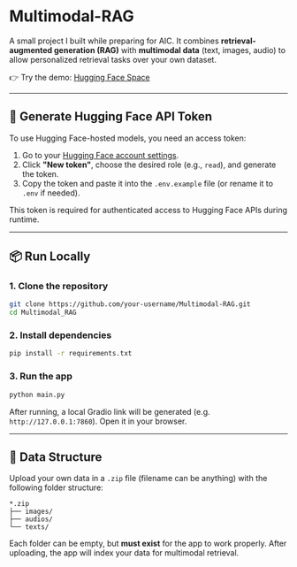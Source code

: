 # Multimodal-RAG

A small project I built while preparing for AIC. It combines **retrieval-augmented generation (RAG)** with **multimodal data** (text, images, audio) to allow personalized retrieval tasks over your own dataset.

👉 Try the demo: [Hugging Face Space](https://huggingface.co/spaces/trungmin/Multimodal-RAG)

---

## 🔑 Generate Hugging Face API Token

To use Hugging Face-hosted models, you need an access token:

1. Go to your [Hugging Face account settings](https://huggingface.co/settings/tokens).
2. Click **"New token"**, choose the desired role (e.g., `read`), and generate the token.
3. Copy the token and paste it into the `.env.example` file (or rename it to `.env` if needed).

This token is required for authenticated access to Hugging Face APIs during runtime.

---

## 📦 Run Locally

### 1. Clone the repository

```bash
git clone https://github.com/your-username/Multimodal-RAG.git
cd Multimodal_RAG
```

### 2. Install dependencies

```bash
pip install -r requirements.txt
```

### 3. Run the app

```bash
python main.py
```

After running, a local Gradio link will be generated (e.g. `http://127.0.0.1:7860`). Open it in your browser.

---

## 📁 Data Structure

Upload your own data in a `.zip` file (filename can be anything) with the following folder structure:

```
*.zip
├── images/
├── audios/
└── texts/
```

Each folder can be empty, but **must exist** for the app to work properly.
After uploading, the app will index your data for multimodal retrieval.

